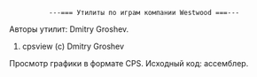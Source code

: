 ﻿              ---=== Утилиты по играм компании Westwood ===---

Авторы утилит: Dmitry Groshev.

1. cpsview (c) Dmitry Groshev

Просмотр графики в формате CPS. Исходный код: ассемблер.